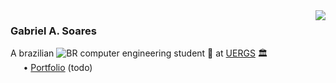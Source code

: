 <img align="right" src="https://github-readme-stats.vercel.app/api/top-langs/?username=soaresgabe&langs_count=4&hide=html&layout=compact"/>

### Gabriel A. Soares

A brazilian <img src='https://flagcdn.com/16x12/br.png' alt="BR" /> computer engineering student 🤖 at [UERGS](https://www.uergs.edu.br/inicial) 🏛️
<br />⠀⠀• [Portfolio](https://soaresgabe.github.io/) (todo)
